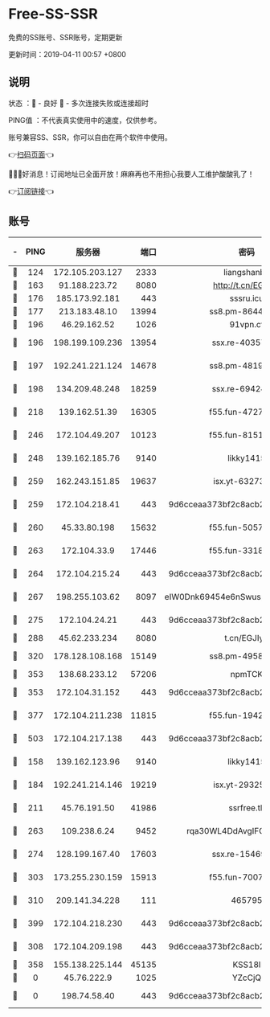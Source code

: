 # Free-SS-SSR

免费的SS账号、SSR账号，定期更新

更新时间：2019-04-11 00:57 +0800

## 说明

状态     ：🙂 - 良好 🙁 - 多次连接失败或连接超时

PING值   ：不代表真实使用中的速度，仅供参考。

账号兼容SS、SSR，你可以自由在两个软件中使用。

👉[扫码页面](https://liesauer.github.io/Free-SS-SSR/)👈

🎉🎉🎉好消息！订阅地址已全面开放！麻麻再也不用担心我要人工维护酸酸乳了！

👉[订阅链接](https://www.liesauer.net/yogurt/subscribe?ACCESS_TOKEN=DAYxR3mMaZAsaqUb)👈

## 账号

|-|PING|服务器|端口|密码|加密方式|区域|
|:----:|:----:|:-----:|-----:|:----:|:----:|:----:|
|🙂|124|172.105.203.127|2333|liangshanbo|chacha20|JP|
|🙂|163|91.188.223.72|8080|http://t.cn/EGJIyrl|rc4-md5|RU|
|🙂|176|185.173.92.181|443|sssru.icu|rc4-md5|RU|
|🙂|177|213.183.48.10|13994|ss8.pm-86447705|rc4-md5|RU|
|🙂|196|46.29.162.52|1026|91vpn.cf|rc4-md5|RU|
|🙂|196|198.199.109.236|13954|ssx.re-40357683|aes-256-cfb|US|
|🙂|197|192.241.221.124|14678|ss8.pm-48196423|aes-256-cfb|US|
|🙂|198|134.209.48.248|18259|ssx.re-69424971|aes-256-cfb|US|
|🙂|218|139.162.51.39|16305|f55.fun-47276743|aes-256-cfb|SG|
|🙂|246|172.104.49.207|10123|f55.fun-81514495|aes-256-cfb|SG|
|🙂|248|139.162.185.76|9140|likky1415|aes-256-cfb|DE|
|🙂|259|162.243.151.85|19637|isx.yt-63273269|aes-256-cfb|US|
|🙂|259|172.104.218.41|443|9d6cceaa373bf2c8acb22e60b6a58be6|aes-256-cfb|US|
|🙂|260|45.33.80.198|15632|f55.fun-50578586|aes-256-cfb|US|
|🙂|263|172.104.33.9|17446|f55.fun-33182550|aes-256-cfb|SG|
|🙂|264|172.104.215.24|443|9d6cceaa373bf2c8acb22e60b6a58be6|aes-256-cfb|US|
|🙂|267|198.255.103.62|8097|eIW0Dnk69454e6nSwuspv9DmS201tQ0D|aes-256-cfb|US|
|🙂|275|172.104.24.21|443|9d6cceaa373bf2c8acb22e60b6a58be6|aes-256-cfb|US|
|🙂|288|45.62.233.234|8080|t.cn/EGJIyrl|rc4-md5|CA|
|🙂|320|178.128.108.168|15149|ss8.pm-49584680|aes-256-cfb|SG|
|🙂|353|138.68.233.12|57206|npmTCK|rc4-md5|US|
|🙂|353|172.104.31.152|443|9d6cceaa373bf2c8acb22e60b6a58be6|aes-256-cfb|US|
|🙂|377|172.104.211.238|11815|f55.fun-19426355|aes-256-cfb|US|
|🙂|503|172.104.217.138|443|9d6cceaa373bf2c8acb22e60b6a58be6|aes-256-cfb|US|
|🙂|158|139.162.123.96|9140|likky1415|aes-256-cfb|JP|
|🙂|184|192.241.214.146|19219|isx.yt-29325375|aes-256-cfb|US|
|🙂|211|45.76.191.50|41986|ssrfree.tk|aes-256-cfb|SG|
|🙂|263|109.238.6.24|9452|rqa30WL4DdAvgIFG6Fs3znzTa|aes-256-cfb|FR|
|🙂|274|128.199.167.40|17603|ssx.re-15469058|aes-256-cfb|SG|
|🙂|303|173.255.230.159|15913|f55.fun-70074599|aes-256-cfb|US|
|🙂|310|209.141.34.228|111|465795|aes-256-cfb|US|
|🙂|399|172.104.218.230|443|9d6cceaa373bf2c8acb22e60b6a58be6|aes-256-cfb|US|
|🙁|308|172.104.209.198|443|9d6cceaa373bf2c8acb22e60b6a58be6|aes-256-cfb|US|
|🙁|358|155.138.225.144|45135|KSS18l|rc4-md5|US|
|🙁|0|45.76.222.9|1025|YZcCjQ|rc4-md5|JP|
|🙁|0|198.74.58.40|443|9d6cceaa373bf2c8acb22e60b6a58be6|aes-256-cfb|US|
